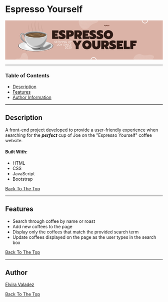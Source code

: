 # Espresso Yourself
<p align="center">
    <img src="img/espresso-yourself.png" alt="Espresso Self">
</p>

---

### Table of Contents
- [Description](#description)
- [Features](#features)
- [Author Information](#author)

---

## Description
A front-end project developed to provide a user-friendly experience when searching for the ***perfect*** cup of Joe on the "Espresso Yourself" coffee website.  

#### Built With:
* HTML
* CSS
* JavaScript
* Bootstrap

[Back To The Top](#espresso-yourself)

---

## Features
* Search through coffee by name or roast
* Add new coffees to the page
* Display only the coffees that match the provided search term
* Update coffees displayed on the page as the user types in the search box

[Back To The Top](#espresso-yourself)

---

[comment]: <> (<p align="center">)

[comment]: <> (    <img src="img/coffee-giphy.gif" alt="Coffee Gif">)

[comment]: <> (</p>)

## Author
[Elvira Valadez](https://github.com/elviravaladez)

[Back To The Top](#espresso-yourself)
